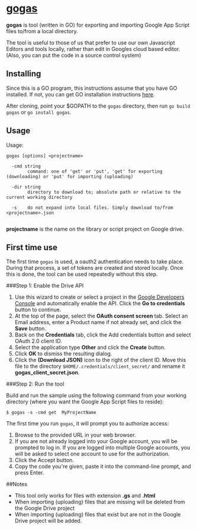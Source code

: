 # [gogas](https://github.com/tnum5/gogas)

**gogas** is tool (written in GO) for exporting and importing Google App Script files to/from a local directory.

The tool is useful to those of us that prefer to use our own Javascript Editors and tools locally, rather than edit in Googles cloud based editor. (Also, you can put the code in a source control system)

## Installing

Since this is a GO program, this instructions assume that you have GO installed. If not, you can get GO installation instructions [here](https://golang.org/doc/install).

After cloning, point your $GOPATH to the ```gogas```  directory, then run ```go build gogas``` or ```go install gogas```.

## Usage

Usage:

```code
gogas [options] <projectname>

  -cmd string
    	command: one of 'get' or 'put', 'get' for exporting (downloading) or 'put' for importing (uploading)

  -dir string
    	directory to download to; absolute path or relative to the current working directory

  -s	do not expand into local files. Simply download to/from <projectname>.json


  ```

**projectname** is the name on the library or script project on Google drive.

## First time use

The first time ```gogas``` is used, a oauth2 authentication needs to take place. During that process, a set of tokens are created and stored locally. Once this is done, the tool can be used repeatedly without this step.

###Step 1: Enable the Drive API

1. Use this wizard to create or select a project in the   [Google Developers Console](https://console.developers.google.com/) and automatically enable the  API. Click the **Go to credentials** button to continue.
2. At the top of the page, select the **OAuth consent screen** tab. Select an Email address, enter a Product name if not already set, and click the **Save** button.
3. Back on the **Credentials** tab, click the Add credentials button and select OAuth 2.0 client ID.
4. Select the application type **Other** and click the **Create** button.
5. Click **OK** to dismiss the resulting dialog.
6. Click the **(Download JSON)** icon to the right of the client ID. Move this file to the directory ```$HOME/.credentials/client_secret/``` and rename it **gogas_client_secret.json**.

###Step 2: Run the tool

Build and run the sample using the following command from your working directory (where you want the Google App Script files to reside):

```$ gogas -s -cmd get  MyProjectName```

The first time you run ```gogas```, it will prompt you to authorize access:

1. Browse to the provided URL in your web browser.
2. If you are not already logged into your Google account, you will be prompted to log in. If you are logged into multiple Google accounts, you will be asked to select one account to use for the authorization.
3. Click the Accept button.
4. Copy the code you're given, paste it into the command-line prompt, and press Enter.

##Notes

* This tool only works for files with extension **.gs** and **.html**
* When importing (uploading) files that are missing will be deleted from the Google Drive project
* When importing (uploading) files that exist but are not in the Google Drive project will be added.
